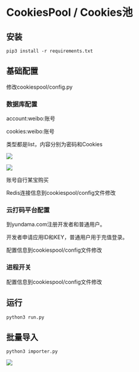 # CookiesPool / Cookies池

## 安装

```
pip3 install -r requirements.txt
```

## 基础配置 

修改cookiespool/config.py

### 数据库配置

account:weibo:账号

cookies:weibo:账号

类型都是list，内容分别为密码和Cookies

![](https://ww1.sinaimg.cn/large/006tNbRwly1ff506wv38aj30jj05sq32.jpg)

![](https://ww4.sinaimg.cn/large/006tNbRwly1ff507mobqcj30ra06sweu.jpg)

账号自行某宝购买

Redis连接信息到cookiespool/config文件修改

### 云打码平台配置

到yundama.com注册开发者和普通用户。

开发者申请应用ID和KEY，普通用户用于充值登录。

配置信息到cookiespool/config文件修改


### 进程开关

配置信息到cookiespool/config文件修改

## 运行

```
python3 run.py
```

## 批量导入

```
python3 importer.py
```

![](https://ww2.sinaimg.cn/large/006tNbRwly1ff50gt9j0hj30r20jy763.jpg)
